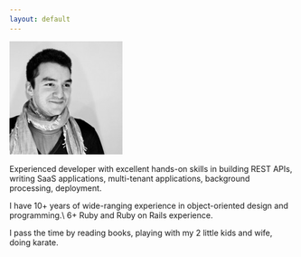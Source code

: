 ```yaml
---
layout: default
---
```


![Leonid Dinershtein](/assets/diner.jpg)

Experienced developer with excellent hands-on skills in building REST APIs, writing SaaS applications, multi-tenant applications, background processing, deployment.

I have 10+ years of wide-ranging experience in object-oriented design and programming.\\
6+ Ruby and Ruby on Rails experience.

I pass the time by reading books, playing with my 2 little kids and wife, doing karate.
